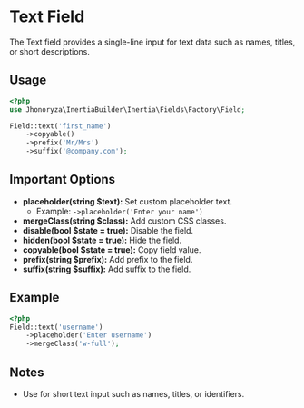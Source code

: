 # Text Field

The Text field provides a single-line input for text data such as names, titles, or short descriptions.

## Usage

```php
<?php
use Jhonoryza\InertiaBuilder\Inertia\Fields\Factory\Field;

Field::text('first_name')
    ->copyable()
    ->prefix('Mr/Mrs')
    ->suffix('@company.com');
```

## Important Options

- **placeholder(string $text):** Set custom placeholder text.
  - Example: `->placeholder('Enter your name')`
- **mergeClass(string $class):** Add custom CSS classes.
- **disable(bool $state = true):** Disable the field.
- **hidden(bool $state = true):** Hide the field.
- **copyable(bool $state = true):** Copy field value.
- **prefix(string $prefix):** Add prefix to the field.
- **suffix(string $suffix):** Add suffix to the field.

## Example

```php
<?php
Field::text('username')
    ->placeholder('Enter username')
    ->mergeClass('w-full');
```

## Notes

- Use for short text input such as names, titles, or identifiers.
